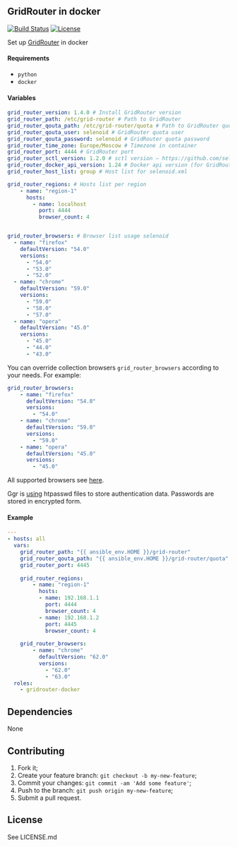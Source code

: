 ## GridRouter in docker
[![Build Status](https://travis-ci.org/iqoption/gridrouter-docker.svg?branch=add-travis)](https://travis-ci.org/iqoption/gridrouter-docker)
[![License](https://img.shields.io/badge/License-Apache%202.0-blue.svg)](https://opensource.org/licenses/Apache-2.0)

Set up [GridRouter](https://github.com/aerokube/ggr) in docker

#### Requirements

* `python`
* `docker`

#### Variables

```yaml
grid_router_version: 1.4.0 # Install GridRouter version
grid_router_path: /etc/grid-router # Path to GridRouter
grid_router_qouta_path: /etc/grid-router/quota # Path to GridRouter quota
grid_router_qouta_user: selenoid # GridRouter quota user
grid_router_qouta_password: selenoid # GridRouter quota password
grid_router_time_zone: Europe/Moscow # Timezone in container
grid_router_port: 4444 # GridRouter port
grid_router_sctl_version: 1.2.0 # sctl version — https://github.com/seleniumkit/sctl/releases
grid_router_docker_api_version: 1.24 # Docker api version (for GridRouter)
grid_router_host_list: group # Host list for selenoid.xml

grid_router_regions: # Hosts list per region
    - name: "region-1"
      hosts:
        - name: localhost
          port: 4444
          browser_count: 4


grid_router_browsers: # Browser list usage selenoid
  - name: "firefox"
    defaultVersion: "54.0"
    versions:
      - "54.0"
      - "53.0"
      - "52.0"
  - name: "chrome"
    defaultVersion: "59.0"
    versions:
      - "59.0"
      - "58.0"
      - "57.0"
  - name: "opera"
    defaultVersion: "45.0"
    versions:
      - "45.0"
      - "44.0"
      - "43.0"
```

You can override collection browsers `grid_router_browsers` according to your needs.
For example:
```yaml
grid_router_browsers:
    - name: "firefox"
      defaultVersion: "54.0"
      versions:
        - "54.0"
    - name: "chrome"
      defaultVersion: "59.0"
      versions:
        - "59.0"
    - name: "opera"
      defaultVersion: "45.0"
      versions:
        - "45.0"
```

All supported browsers see [here](https://github.com/aerokube/selenoid#ready-to-use-browser-images).

Ggr is [using](http://aerokube.com/ggr/latest/#_creating_users_file) htpasswd files to store authentication data. Passwords are stored in encrypted form.

#### Example

```yaml
---
- hosts: all
  vars:
    grid_router_path: "{{ ansible_env.HOME }}/grid-router"
    grid_router_qouta_path: "{{ ansible_env.HOME }}/grid-router/quota"
    grid_router_port: 4445
    
    grid_router_regions:
        - name: "region-1"
          hosts:
          - name: 192.168.1.1
            port: 4444
            browser_count: 4
          - name: 192.168.1.2
            port: 4445
            browser_count: 4            
            
    grid_router_browsers:
        - name: "chrome"
          defaultVersion: "62.0"
          versions:
            - "62.0"
            - "63.0"
  roles:
    - gridrouter-docker
```

## Dependencies

None

## Contributing
1. Fork it;
2. Create your feature branch: `git checkout -b my-new-feature`;
3. Commit your changes: `git commit -am 'Add some feature'`;
4. Push to the branch: `git push origin my-new-feature`;
5. Submit a pull request.

## License
See LICENSE.md
